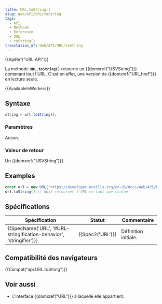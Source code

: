 ```yaml
---
title: URL.toString()
slug: Web/API/URL/toString
tags:
  - API
  - Méthode
  - Reference
  - URL
  - toString()
translation_of: Web/API/URL/toString
---
```

{{ApiRef("URL API")}}

La méthode **`URL.toString()`** retourne un {{domxref("USVString")}} contenant tout l'URL. C'est en effet, une version de {{domxref("URL.href")}} en lecture seule.

{{AvailableInWorkers}}

## Syntaxe

```js
string = url.toString();
```

### Paramètres

Aucun.

### Valeur de retour

Un {{domxref("USVString")}}.

## Examples

```js
const url = new URL("https://developer.mozilla.org/en-US/docs/Web/API/URL/toString");
url.toString() // doit retourner l'URL en tant que chaîne
```

## Spécifications

| Spécification                                                                            | Statut               | Commentaire          |
| ---------------------------------------------------------------------------------------- | -------------------- | -------------------- |
| {{SpecName('URL', '#URL-stringification-behavior', 'stringifier')}} | {{Spec2('URL')}} | Définition initiale. |

## Compatibilité des navigateurs

{{Compat("api.URL.toString")}}

## Voir aussi

- L'interface {{domxref("URL")}} à laquelle elle appartient.
